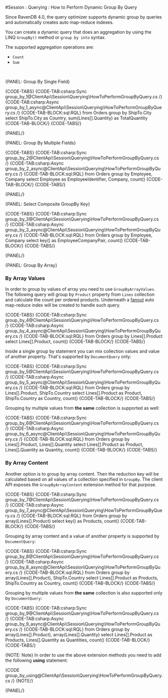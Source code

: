 #Session : Querying : How to Perform Dynamic Group By Query

Since RavenDB 4.0, the query optimizer supports dynamic group by queries and automatically creates auto map-reduce indexes.

You can create a dynamic query that does an aggregation by using the LINQ `GroupBy()` method or `group by into` syntax.

The supported aggregation operations are:

- `Count`
- `Sum`

<br />

{PANEL: Group By Single Field}

{CODE-TABS}
{CODE-TAB:csharp:Sync group_by_1@ClientApi\Session\Querying\HowToPerformGroupByQuery.cs /}
{CODE-TAB:csharp:Async group_by_1_async@ClientApi\Session\Querying\HowToPerformGroupByQuery.cs /}
{CODE-TAB-BLOCK:sql:RQL}
from Orders
group by ShipTo.City
select ShipTo.City as Country, sum(Lines[].Quantity) as TotalQuantity
{CODE-TAB-BLOCK/}
{CODE-TABS/}

{PANEL/}

{PANEL: Group By Multiple Fields}

{CODE-TABS}
{CODE-TAB:csharp:Sync group_by_2@ClientApi\Session\Querying\HowToPerformGroupByQuery.cs /}
{CODE-TAB:csharp:Async group_by_2_async@ClientApi\Session\Querying\HowToPerformGroupByQuery.cs /}
{CODE-TAB-BLOCK:sql:RQL}
from Orders
group by Employee, Company
select Employee as EmployeeIdentifier, Company, count()
{CODE-TAB-BLOCK/}
{CODE-TABS/}

{PANEL/}

{PANEL: Select Composite GroupBy Key}

{CODE-TABS}
{CODE-TAB:csharp:Sync group_by_3@ClientApi\Session\Querying\HowToPerformGroupByQuery.cs /}
{CODE-TAB:csharp:Async group_by_3_async@ClientApi\Session\Querying\HowToPerformGroupByQuery.cs /}
{CODE-TAB-BLOCK:sql:RQL}
from Orders 
group by Employee, Company
select key() as EmployeeCompanyPair, count()
{CODE-TAB-BLOCK/}
{CODE-TABS/}

{PANEL/}

{PANEL: Group By Array}

### By Array Values

In order to group by values of array you need to use `GroupByArrayValues`. The following query will group by `Product` property from `Lines` collection 
and calculate the count per ordered products. Underneath a [fanout](../../../indexes/fanout-indexes) auto map-reduce index will be created to handle such query. 

{CODE-TABS}
{CODE-TAB:csharp:Sync group_by_4@ClientApi\Session\Querying\HowToPerformGroupByQuery.cs /}
{CODE-TAB:csharp:Async group_by_4_async@ClientApi\Session\Querying\HowToPerformGroupByQuery.cs /}
{CODE-TAB-BLOCK:sql:RQL}
from Orders 
group by Lines[].Product
select Lines[].Product, count()
{CODE-TAB-BLOCK/}
{CODE-TABS/}

Inside a single group by statement you can mix collection values and value of another property. That's supported by `DocumentQuery` only:

{CODE-TABS}
{CODE-TAB:csharp:Sync group_by_5@ClientApi\Session\Querying\HowToPerformGroupByQuery.cs /}
{CODE-TAB:csharp:Async group_by_5_async@ClientApi\Session\Querying\HowToPerformGroupByQuery.cs /}
{CODE-TAB-BLOCK:sql:RQL}
from Orders 
group by Lines[].Product, ShipTo.Country 
select Lines[].Product as Product, ShipTo.Country as Country, count()
{CODE-TAB-BLOCK/}
{CODE-TABS/}

Grouping by multiple values from **the same** collection is supported as well:

{CODE-TABS}
{CODE-TAB:csharp:Sync group_by_6@ClientApi\Session\Querying\HowToPerformGroupByQuery.cs /}
{CODE-TAB:csharp:Async group_by_6_async@ClientApi\Session\Querying\HowToPerformGroupByQuery.cs /}
{CODE-TAB-BLOCK:sql:RQL}
from Orders 
group by Lines[].Product, Lines[].Quantity 
select Lines[].Product as Product, Lines[].Quantity as Quantity, count()
{CODE-TAB-BLOCK/}
{CODE-TABS/}

### By Array Content

Another option is to group by array content. Then the reduction key will be calculated based on all values of a collection specified in `GroupBy`.
The client API exposes the `GroupByArrayContent` extension method for that purpose.

{CODE-TABS}
{CODE-TAB:csharp:Sync group_by_7@ClientApi\Session\Querying\HowToPerformGroupByQuery.cs /}
{CODE-TAB:csharp:Async group_by_7_async@ClientApi\Session\Querying\HowToPerformGroupByQuery.cs /}
{CODE-TAB-BLOCK:sql:RQL}
from Orders
group by array(Lines[].Product)
select key() as Products, count()
{CODE-TAB-BLOCK/}
{CODE-TABS/}

Grouping by array content and a value of another property is supported by `DocumentQuery`:

{CODE-TABS}
{CODE-TAB:csharp:Sync group_by_8@ClientApi\Session\Querying\HowToPerformGroupByQuery.cs /}
{CODE-TAB:csharp:Async group_by_8_async@ClientApi\Session\Querying\HowToPerformGroupByQuery.cs /}
{CODE-TAB-BLOCK:sql:RQL}
from Orders 
group by array(Lines[].Product), ShipTo.Country 
select Lines[].Product as Products, ShipTo.Country as Country, count()
{CODE-TAB-BLOCK/}
{CODE-TABS/}

Grouping by multiple values from **the same** collection is also supported only by `DocumentQuery`:

{CODE-TABS}
{CODE-TAB:csharp:Sync group_by_9@ClientApi\Session\Querying\HowToPerformGroupByQuery.cs /}
{CODE-TAB:csharp:Async group_by_9_async@ClientApi\Session\Querying\HowToPerformGroupByQuery.cs /}
{CODE-TAB-BLOCK:sql:RQL}
from Orders 
group by array(Lines[].Product), array(Lines[].Quantity) 
select Lines[].Product as Products, Lines[].Quantity as Quantities, count()
{CODE-TAB-BLOCK/}
{CODE-TABS/}

{NOTE: Note}
In order to use the above extension methods you need to add the following **using** statement:

{CODE group_by_using@ClientApi\Session\Querying\HowToPerformGroupByQuery.cs /}
{NOTE/}



{PANEL/}

